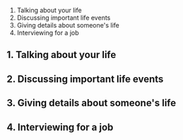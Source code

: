 1. Talking about your life
2. Discussing important life events
3. Giving details about someone's life
4. Interviewing for a job

## 1. Talking about your life
## 2. Discussing important life events
## 3. Giving details about someone's life
## 4. Interviewing for a job

